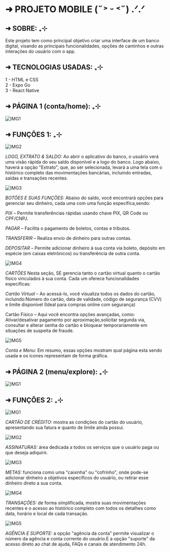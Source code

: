 # ➜ PROJETO MOBILE (˶˃ ᵕ ˂˶) .ᐟ.ᐟ

## ➜ SOBRE: ₊⊹ 

Este projeto tem como principal objetivo criar uma interface de um banco digital, visando as principais funcionalidades, opções de caminhos e outras interações do usuário com o app.

## ➜ TECNOLOGIAS USADAS: ₊⊹

1 - HTML e CSS <br>
2 - Expo Go<br>
3 - React Native<br>

## ➜ PÁGINA 1 (conta/home): ₊⊹

![IMG1](./mobile/assets/images/LAYOUT%20CONTA.png)

## ➜ FUNÇÕES 1: ₊⊹

![IMG2](./mobile/assets/images/INÍCIO.png)

*LOGO, EXTRATO & SALDO:* Ao abrir o aplicativo do banco, o usuário verá uma visão rápida do seu saldo disponível e a logo do banco. Logo abaixo, haverá a opção "Extrato", que, ao ser selecionada, levará a uma tela com o histórico completo das movimentações bancárias, incluindo entradas, saídas e transações recentes.

![IMG3](./mobile/assets/images/BOTÕES%20INÍCIO.png)

*BOTÕES E SUAS FUNÇÕES:* Abaixo do saldo, você encontrará opções para gerenciar seu dinheiro, cada uma com uma função específica,sendo:

*PIX* – Permite transferências rápidas usando chave PIX, QR Code ou CPF/CNPJ.

*PAGAR* – Facilita o pagamento de boletos, contas e tributos.

*TRANSFERIR* – Realiza envio de dinheiro para outras contas.

*DEPOSITAR* – Permite adicionar dinheiro à sua conta via boleto, depósito em espécie (em caixas eletrônicos) ou transferência de outra conta.

![IMG4](./mobile/assets/images/SEUS%20CARTÕES.png)

*CARTÕES* Nesta seção, SE gerencia tanto o cartão virtual quanto o cartão físico vinculados à sua conta. Cada um oferece funcionalidades específicas:

*Cartão Virtual* – Ao acessá-lo, você visualiza todos os dados do cartão, incluindo:Número do cartão, data de validade, código de segurança (CVV) e limite disponível
(Ideal para compras online com segurança)

Cartão Físico – Aqui você encontra opções avançadas, como: Ativar/desativar pagamento por aproximação,solicitar segunda via, consultar e alterar senha do cartão e bloquear temporariamente em situações de suspeita de fraude.

![IMG5](./mobile/assets/images/CONTA%20E%20MENU.png)

*Conta e Menu:* Em resumo, essas opções mostram qual página esta sendo usada e os icones representam de forma gráfica.

## ➜  PÁGINA 2 (menu/explore): ₊⊹

![IMG1](./mobile/assets/images/LAYOUT%20MENU.png)

## ➜ FUNÇÕES 2: ₊⊹

![IMG1](./mobile/assets/images/CARTÃO%20DE%20CRÉDITO.png)

*CARTÃO DE CRÉDITO:* mostra as condições do cartão do usuário, apresentando sua fatura e quanto de limite ainda possui.

![IMG2](./mobile/assets/images/ASSINATURAS.png)

*ASSINATURAS:* área dedicada a todos os serviços que o usuário paga ou que deseja adiquirir.

![IMG3](./mobile/assets/images/METAS.png)

*METAS:* funciona como uma "caixinha" ou "cofrinho", onde pode-se adicionar dinheiro a objetivos específicos do usuário, ou retirar esse dinheiro direto a sua conta.

![IMG4](./mobile/assets/images/TRANSAÇÕES.png)

*TRANSAÇÕES:* de forma simplificada, mostra suas movimentações recentes e o acesso ao histórico completo com todos os detalhes como data, horário e local de cada transação.

![IMG5](./mobile/assets/images/AGEN.%20E%20SUPOR..png)

*AGÊNCIA E SUPORTE:* a opção "agência da conta" permite visualizar o número da agência e conta corrente do usuário.E a opção "suporte" da acesso direto ao chat de ajuda, FAQs e canais de atendimento 24h.
